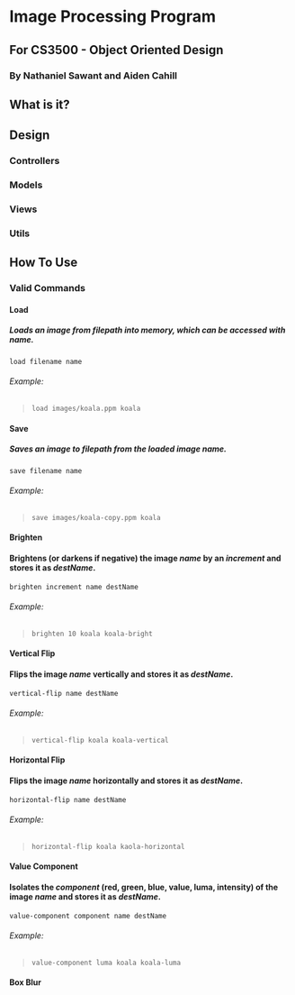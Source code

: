 # Image Processing Program
## For CS3500 - Object Oriented Design
### By Nathaniel Sawant and Aiden Cahill

## What is it?

## Design

### Controllers

### Models

### Views

### Utils

## How To Use

### Valid Commands
#### Load
##### Loads an image from _filepath_ into memory, which can be accessed with _name_.
`load filename name`

###### Example:
> `load images/koala.ppm koala`

#### Save
##### Saves an image to _filepath_ from the loaded image _name_.
`save filename name`

###### Example:
> `save images/koala-copy.ppm koala`

#### Brighten
#### Brightens (or darkens if negative) the image _name_ by an _increment_ and stores it as _destName_.
`brighten increment name destName`

###### Example:
> `brighten 10 koala koala-bright`
 
#### Vertical Flip
#### Flips the image _name_ vertically and stores it as _destName_.
`vertical-flip name destName`

###### Example:
> `vertical-flip koala koala-vertical`

#### Horizontal Flip
#### Flips the image _name_ horizontally and stores it as _destName_.
`horizontal-flip name destName`

###### Example:
> `horizontal-flip koala kaola-horizontal`

#### Value Component
#### Isolates the _component_ (red, green, blue, value, luma, intensity) of the image _name_ and stores it as _destName_.
`value-component component name destName`

###### Example:
> `value-component luma koala koala-luma`

#### Box Blur
